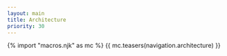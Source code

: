 ```yaml
---
layout: main
title: Architecture
priority: 30
---
```


{% import "macros.njk" as mc %}
{{ mc.teasers(navigation.architecture) }}
